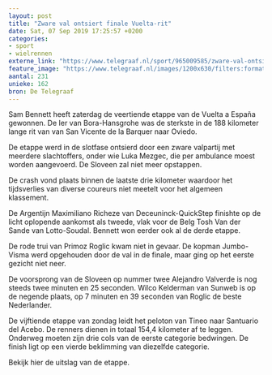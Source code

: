 ```yaml
---
layout: post
title: "Zware val ontsiert finale Vuelta-rit"
date: Sat, 07 Sep 2019 17:25:57 +0200
categories: 
- sport 
- wielrennen 
externe_link: "https://www.telegraaf.nl/sport/965009585/zware-val-ontsiert-finale-vuelta-rit"
feature_image: "https://www.telegraaf.nl/images/1200x630/filters:format(jpeg):quality(80)/cdn-kiosk-api.telegraaf.nl/4432f11c-d18c-11e9-a59e-0218eaf05005.jpg"
aantal: 231
unieke: 162
bron: De Telegraaf
---
```


<p class="intro">Sam Bennett heeft zaterdag de veertiende etappe van de Vuelta a España gewonnen. De Ier van Bora-Hansgrohe was de sterkste in de 188 kilometer lange rit van van San Vicente de la Barquer naar Oviedo.</p> <p>De etappe werd in de slotfase ontsierd door een zware valpartij met meerdere slachtoffers, onder wie Luka Mezgec, die per ambulance moest worden aangevoerd. De Sloveen zal niet meer opstappen.</p><p>De crash vond plaats binnen de laatste drie kilometer waardoor het tijdsverlies van diverse coureurs niet meetelt voor het algemeen klassement.</p><p>De Argentijn Maximiliano Richeze van Deceuninck-QuickStep finishte op de licht oplopende aankomst als tweede, vlak voor de Belg Tosh Van der Sande van Lotto-Soudal. Bennett won eerder ook al de derde etappe.</p><p>De rode trui van Primoz Roglic kwam niet in gevaar. De kopman Jumbo-Visma werd opgehouden door de val in de finale, maar ging op het eerste gezicht niet neer.</p><p>De voorsprong van de Sloveen op nummer twee Alejandro Valverde is nog steeds twee minuten en 25 seconden. Wilco Kelderman van Sunweb is op de negende plaats, op 7 minuten en 39 seconden van Roglic de beste Nederlander.</p><p>De vijftiende etappe van zondag leidt het peloton van Tineo naar Santuario del Acebo. De renners dienen in totaal 154,4 kilometer af te leggen. Onderweg moeten zijn drie cols van de eerste categorie bedwingen. De finish ligt op een vierde beklimming van diezelfde categorie.</p><p>Bekijk hier de uitslag van de etappe.</p>
